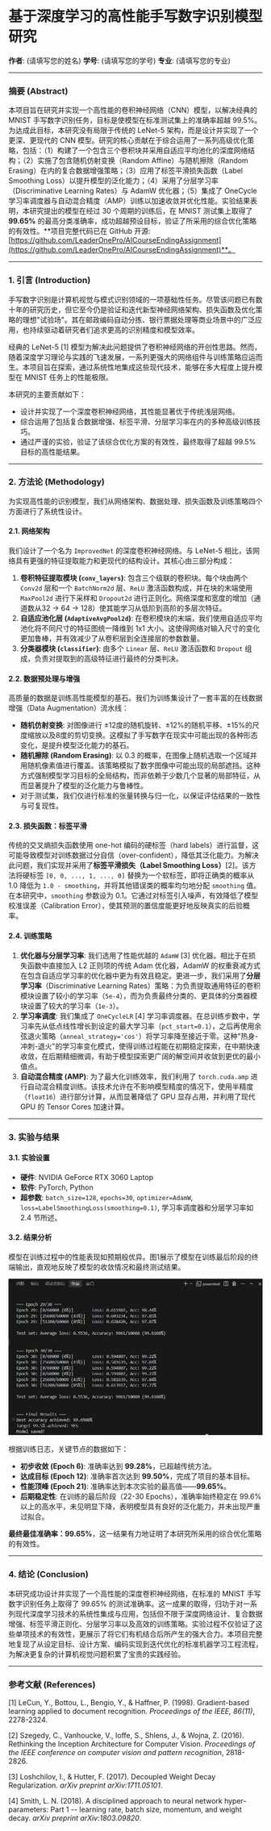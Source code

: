 # **基于深度学习的高性能手写数字识别模型研究**

**作者**: (请填写您的姓名)
**学号**: (请填写您的学号)
**专业**: (请填写您的专业)

---

### **摘要 (Abstract)**

本项目旨在研究并实现一个高性能的卷积神经网络（CNN）模型，以解决经典的 MNIST 手写数字识别任务，目标是使模型在标准测试集上的准确率超越 99.5%。为达成此目标，本研究没有局限于传统的 LeNet-5 架构，而是设计并实现了一个更深、更现代的 CNN 模型。研究的核心贡献在于综合运用了一系列高级优化策略，包括：（1）构建了一个包含三个卷积块并采用自适应平均池化的深度网络结构；（2）实施了包含随机仿射变换（Random Affine）与随机擦除（Random Erasing）在内的复合数据增强策略；（3）应用了标签平滑损失函数（Label Smoothing Loss）以提升模型的泛化能力；（4）采用了分层学习率（Discriminative Learning Rates）与 AdamW 优化器；（5）集成了 OneCycle 学习率调度器与自动混合精度（AMP）训练以加速收敛并优化性能。实验结果表明，本研究提出的模型在经过 30 个周期的训练后，在 MNIST 测试集上取得了 **99.65%** 的最高分类准确率，成功超越预设目标，验证了所采用的综合优化策略的有效性。**项目完整代码已在 GitHub 开源: [https://github.com/LeaderOnePro/AICourseEndingAssignment](https://github.com/LeaderOnePro/AICourseEndingAssignment)**。

---

### **1. 引言 (Introduction)**

手写数字识别是计算机视觉与模式识别领域的一项基础性任务。尽管该问题已有数十年的研究历史，但它至今仍是验证和迭代新型神经网络架构、损失函数及优化策略的理想"试验场"。其在邮政编码自动分拣、银行票据处理等商业场景中的广泛应用，也持续驱动着研究者们追求更高的识别精度和模型效率。

经典的 LeNet-5 [1] 模型为解决此问题提供了卷积神经网络的开创性思路。然而，随着深度学习理论与实践的飞速发展，一系列更强大的网络组件与训练策略应运而生。本项目旨在探索，通过系统性地集成这些现代技术，能够在多大程度上提升模型在 MNIST 任务上的性能极限。

本研究的主要贡献如下：
- 设计并实现了一个深度卷积神经网络，其性能显著优于传统浅层网络。
- 综合运用了包括复合数据增强、标签平滑、分层学习率在内的多种高级训练技巧。
- 通过严谨的实验，验证了该综合优化方案的有效性，最终取得了超越 99.5% 目标的高性能结果。

---

### **2. 方法论 (Methodology)**

为实现高性能的识别模型，我们从网络架构、数据处理、损失函数及训练策略四个方面进行了系统性设计。

#### **2.1. 网络架构**

我们设计了一个名为 `ImprovedNet` 的深度卷积神经网络。与 LeNet-5 相比，该网络具有更强的特征提取能力和更现代的结构设计。其核心由三部分构成：

1.  **卷积特征提取模块 (`conv_layers`)**: 包含三个级联的卷积块。每个块由两个 `Conv2d` 层和一个 `BatchNorm2d` 层、`ReLU` 激活函数构成，并在块的末端使用 `MaxPool2d` 进行下采样和 `Dropout2d` 进行正则化。网络深度和宽度的增加（通道数从32 -> 64 -> 128）使其能学习从低阶到高阶的多层次特征。
2.  **自适应池化层 (`AdaptiveAvgPool2d`)**: 在卷积模块的末端，我们使用自适应平均池化将不同尺寸的特征图统一降维到 1x1 大小。这使得网络对输入尺寸的变化更加鲁棒，并有效减少了从卷积层到全连接层的参数数量。
3.  **分类器模块 (`classifier`)**: 由多个 `Linear` 层、`ReLU` 激活函数和 `Dropout` 组成，负责对提取到的高级特征进行最终的分类判决。

#### **2.2. 数据预处理与增强**

高质量的数据是训练高性能模型的基石。我们为训练集设计了一套丰富的在线数据增强（Data Augmentation）流水线：

-   **随机仿射变换**: 对图像进行 ±12度的随机旋转、±12%的随机平移、±15%的尺度缩放以及8度的剪切变换。这模拟了手写数字在现实中可能出现的各种形态变化，是提升模型泛化能力的基石。
-   **随机擦除 (Random Erasing)**: 以 0.3 的概率，在图像上随机选取一个区域并用随机像素值进行覆盖。该策略模拟了数字图像中可能出现的局部遮挡。这种方式强制模型学习目标的全局结构，而非依赖于少数几个显著的局部特征，从而显著提升了模型的泛化能力与鲁棒性。
-   对于测试集，我们仅进行标准的张量转换与归一化，以保证评估结果的一致性与可复现性。

#### **2.3. 损失函数：标签平滑**

传统的交叉熵损失函数使用 one-hot 编码的硬标签（hard labels）进行监督，这可能导致模型对训练数据过分自信（over-confident），降低其泛化能力。为解决此问题，我们实现并采用了**标签平滑损失（Label Smoothing Loss）**[2]。该方法将硬标签 `[0, 0, ..., 1, ..., 0]` 替换为一个软标签，即将正确类的概率从 1.0 降低为 `1.0 - smoothing`，并将其他错误类的概率均匀地分配 `smoothing` 值。在本研究中，`smoothing` 参数设为 0.1。它通过对标签引入噪声，有效降低了模型校准误差（Calibration Error），使其预测的置信度能更好地反映真实的后验概率。

#### **2.4. 训练策略**

1.  **优化器与分层学习率**: 我们选用了性能优越的 `AdamW` [3] 优化器。相比于在损失函数中直接加入 L2 正则项的传统 Adam 优化器，AdamW 的权重衰减方式在包含自适应学习率的优化器中更为有效且稳定。更进一步，我们采用了**分层学习率**（Discriminative Learning Rates）策略：为负责提取通用特征的卷积模块设置了较小的学习率（`5e-4`），而为负责最终分类的、更具体的分类器模块设置了较大的学习率（`1e-3`）。
2.  **学习率调度**: 我们集成了 `OneCycleLR` [4] 学习率调度器。在总训练步数中，学习率先从低点线性增长到设定的最大学习率（`pct_start=0.1`），之后再使用余弦退火策略（`anneal_strategy='cos'`）将学习率降至接近于零。这种"热身-冲刺-退火"的学习率变化模式，使得训练过程能在初期稳定探索，在中期快速收敛，在后期精细微调，有助于模型探索更广阔的解空间并收敛到更优的最小值点。
3.  **自动混合精度 (AMP)**: 为了最大化训练效率，我们利用了 `torch.cuda.amp` 进行自动混合精度训练。该技术允许在不影响模型精度的情况下，使用半精度（`float16`）进行部分计算，从而显著降低了 GPU 显存占用，并利用了现代 GPU 的 Tensor Cores 加速计算。

---

### **3. 实验与结果**

#### **3.1. 实验设置**

-   **硬件**: NVIDIA GeForce RTX 3060 Laptop
-   **软件**: PyTorch, Python
-   **超参数**: `batch_size=128`, `epochs=30`, `optimizer=AdamW`, `loss=LabelSmoothingLoss(smoothing=0.1)`, 学习率调度器和分层学习率如 2.4 节所述。

#### **3.2. 结果分析**

模型在训练过程中的性能表现如预期般优异。图1展示了模型在训练最后阶段的终端输出，直观地反映了模型的收敛情况和最终测试结果。

![图1：模型训练过程收敛结果](result.png)

根据训练日志，关键节点的数据如下：

-   **初步收敛 (Epoch 6)**: 准确率达到 **99.28%**，已超越传统方法。
-   **达成目标 (Epoch 12)**: 准确率首次达到 **99.50%**，完成了项目的基本目标。
-   **性能顶峰 (Epoch 21)**: 准确率达到本次实验的最高值——**99.65%**。
-   **后期稳定性**: 在训练的最后阶段（22-30 Epochs），准确率始终稳定在 99.6% 以上的高水平，未见明显下降，表明模型具有良好的泛化能力，并未出现严重过拟合。

**最终最佳准确率：99.65%**，这一结果有力地证明了本研究所采用的综合优化策略的有效性。

---

### **4. 结论 (Conclusion)**

本研究成功设计并实现了一个高性能的深度卷积神经网络，在标准的 MNIST 手写数字识别任务上取得了 99.65% 的测试准确率。这一成果的取得，归功于对一系列现代深度学习技术的系统性集成与应用，包括但不限于深度网络设计、复合数据增强、标签平滑正则化、分层学习率以及高效的训练策略。实验过程不仅验证了这些单项技术的有效性，更展示了将它们有机结合后所产生的强大合力。本项目完整地复现了从设定目标、设计方案、编码实现到迭代优化的标准机器学习工程流程，为解决更复杂的计算机视觉问题积累了宝贵的实践经验。

---

### **参考文献 (References)**

[1] LeCun, Y., Bottou, L., Bengio, Y., & Haffner, P. (1998). Gradient-based learning applied to document recognition. *Proceedings of the IEEE, 86(11)*, 2278-2324.

[2] Szegedy, C., Vanhoucke, V., Ioffe, S., Shlens, J., & Wojna, Z. (2016). Rethinking the Inception Architecture for Computer Vision. *Proceedings of the IEEE conference on computer vision and pattern recognition*, 2818-2826.

[3] Loshchilov, I., & Hutter, F. (2017). Decoupled Weight Decay Regularization. *arXiv preprint arXiv:1711.05101*.

[4] Smith, L. N. (2018). A disciplined approach to neural network hyper-parameters: Part 1 -- learning rate, batch size, momentum, and weight decay. *arXiv preprint arXiv:1803.09820*. 
